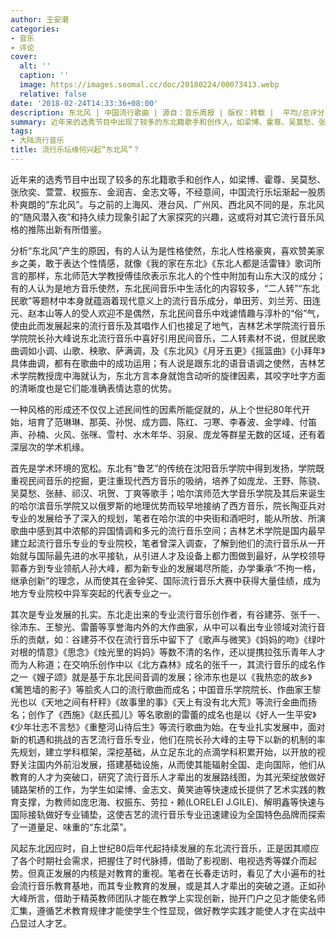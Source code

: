 ```yaml
---
author: 王安潮
categories:
- 音乐
- 评论
cover:
  alt: ''
  caption: ''
  image: https://images.soomal.cc/doc/20180224/00073413.webp
  relative: false
date: '2018-02-24T14:33:36+08:00'
description: 东北风 | 中国流行歌曲 | 源自：音乐周报 | 版权：转载 |  平均/总评分：10.00/10
summary: 近年来的选秀节目中出现了较多的东北籍歌手和创作人，如梁博、霍尊、吴莫愁、张欣奕、萱萱、权振东、金润吉、金志文等，不经意间，中国流行乐坛渐起一股质朴爽朗的“东北风”。与之前的上海风、港台风、广州风、西北风不同的是……
tags:
- 大陆流行音乐
title: 流行乐坛缘何兴起“东北风”？
---
```


近年来的选秀节目中出现了较多的东北籍歌手和创作人，如梁博、霍尊、吴莫愁、张欣奕、萱萱、权振东、金润吉、金志文等，不经意间，中国流行乐坛渐起一股质朴爽朗的“东北风”。与之前的上海风、港台风、广州风、西北风不同的是，东北风的“随风潜入夜”和持久续力现象引起了大家探究的兴趣，这或将对其它流行音乐风格的推陈出新有所借鉴。

分析“东北风”产生的原因，有的人认为是性格使然，东北人性格豪爽，喜欢赞美家乡之美，敢于表达个性情感，就像《我的家在东北》《东北人都是活雷锋》歌词所言的那样，东北师范大学教授傅佳欣表示东北人的个性中附加有山东大汉的成分；有的人认为是地方音乐使然，东北民间音乐中生活化的内容较多，“二人转”“东北民歌”等题材中本身就蕴涵着现代意义上的流行音乐成分，单田芳、刘兰芳、田连元、赵本山等人的受人欢迎不是偶然，东北民间音乐中戏谑情趣与淳朴的“俗”气，使由此而发展起来的流行音乐及其唱作人们也接足了地气，吉林艺术学院流行音乐学院院长孙大峰说东北流行音乐中喜好引用民间音乐，二人转素材不说，但就民歌曲调如小调、山歌、秧歌、萨满调，及《东北风》《月牙五更》《摇篮曲》《小拜年》具体曲调，都有在歌曲中的成功运用；有人说是跟东北的语音语调之使然，吉林艺术学院教授庞中海就认为，东北方言本身就饱含动听的旋律因素，其咬字吐字方面的清晰度也是它们能准确表情达意的优势。

一种风格的形成还不仅仅上述民间性的因素所能促就的，从上个世纪80年代开始，培育了范琳琳、那英、孙悦、成方圆、陈红、刁寒、李春波、金学峰、付笛声、孙楠、火风、张咪、雪村、水木年华、羽泉、庞龙等群星无数的区域，还有着深层次的学术机缘。

首先是学术环境的宽松。东北有“鲁艺”的传统在沈阳音乐学院中得到发扬，学院既重视民间音乐的挖掘，更注重现代西方音乐的吸纳，培养了如庞龙、王野、陈骁、吴莫愁、张赫、祁汉、巩贺、丁爽等歌手；哈尔滨师范大学音乐学院及其后来诞生的哈尔滨音乐学院又以俄罗斯的地理优势而较早地接纳了西方音乐，院长陶亚兵对专业的发展给予了深入的规划，笔者在哈尔滨的中央街和酒吧时，能从所放、所演歌曲中感到其中浓郁的异国情调和多元的流行音乐空间；吉林艺术学院是国内最早建立起流行音乐专业的专业院校，笔者曾深入调查，了解到他们的流行音乐从一开始就与国际最先进的水平接轨，从引进人才及设备上都力图做到最好，从学校领导郭春方到专业领航人孙大峰，都为新专业的发展竭尽所能，办学秉承“不拘一格，继承创新”的理念，从而使其在金钟奖、国际流行音乐大赛中获得大量佳绩，成为地方专业院校中异军突起的代表专业之一。

其次是专业发展的扎实。东北走出来的专业流行音乐创作者，有谷建芬、张千一、徐沛东、王黎光、雷蕾等享誉海内外的大作曲家，从中可以看出专业领域对流行音乐的贡献，如：谷建芬不仅在流行音乐中留下了《歌声与微笑》《妈妈的吻》《绿叶对根的情意》《思念》《烛光里的妈妈》等数不清的名作，还以提携拉弦乐青年人才而为人称道；在交响乐创作中以《北方森林》成名的张千一，其流行音乐的成名作之一《嫂子颂》就是基于东北民间音调的发展；徐沛东也是以《我热恋的故乡》《篱笆墙的影子》等脍炙人口的流行歌曲而成名；中国音乐学院院长、作曲家王黎光也以《天地之间有杆秤》《故事里的事》《天上有没有北大荒》等流行金曲而扬名；创作了《西施》《赵氏孤儿》等名歌剧的雷蕾的成名也是以《好人一生平安》《少年壮志不言愁》《重整河山待后生》等流行歌曲为始。在专业扎实发展中，面对新的机遇和挑战的吉艺流行音乐专业，他们在院长孙大峰的主导下以新的机制的率先规划，建立学科框架，深挖基础，从立足东北的点滴学科积累开始，以开放的视野关注国内外前沿发展，搭建基础设施，从而使其能辐射全国、走向国际，他们从教育的人才为突破口，研究了流行音乐人才辈出的发展路线图，为其光荣绽放做好铺路架桥的工作，为学生如梁博、金志文、黄笑迪等快速成长提供了艺术实践的教育支撑，为教师如庞忠海、权振东、劳拉・赖(LORELEI J.GILE)、解明鑫等快速与国际接轨做好专业铺垫，这使吉艺的流行音乐专业迅速建设为全国特色品牌而探索了一道量足、味重的“东北菜”。

风起东北因应时，自上世纪80后年代起持续发展的东北流行音乐，正是因其顺应了各个时期社会需求，把握住了时代脉搏，借助了影视剧、电视选秀等媒介而起势。但真正发展的内核是对教育的重视。笔者在长春走访时，看见了大小遍布的社会流行音乐教育基地，而其专业教育的发展，或是其人才辈出的突破之道。正如孙大峰所言，借助于精英教师团队才能在教学上实现创新，抛开门户之见才能使名师汇集，遵循艺术教育规律才能使学生个性显现，做好教学实践才能使人才在实战中凸显过人才艺。